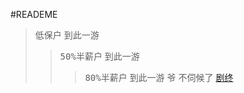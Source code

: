 
#READEME

> <kbd>低保户</kbd> 到此一游
> > <kbd>50%半薪户</kbd> 到此一游 
> > > <kbd>80%半薪户</kbd> 到此一游 
> > <kbd>爷</kbd> 不伺候了
> [剧终][1]

[1]: https://res.dev.hixianchang.com/qn/up/6474a1df5d71c7217ee084ca4ec8d1fd.png
